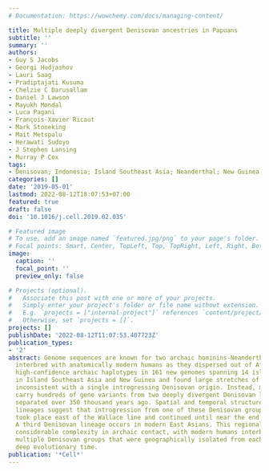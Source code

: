 ```yaml
---
# Documentation: https://wowchemy.com/docs/managing-content/

title: Multiple deeply divergent Denisovan ancestries in Papuans
subtitle: ''
summary: ''
authors:
- Guy S Jacobs
- Georgi Hudjashov
- Lauri Saag
- Pradiptajati Kusuma
- Chelzie C Darusallam
- Daniel J Lawson
- Mayukh Mondal
- Luca Pagani
- François-Xavier Ricaut
- Mark Stoneking
- Mait Metspalu
- Herawati Sudoyo
- J Stephen Lansing
- Murray P Cox
tags:
- Denisovan; Indonesia; Island Southeast Asia; Neanderthal; New Guinea; archaic ancestry
categories: []
date: '2019-05-01'
lastmod: 2022-08-12T18:07:53+07:00
featured: true
draft: false
doi: '10.1016/j.cell.2019.02.035'

# Featured image
# To use, add an image named `featured.jpg/png` to your page's folder.
# Focal points: Smart, Center, TopLeft, Top, TopRight, Left, Right, BottomLeft, Bottom, BottomRight.
image:
  caption: ''
  focal_point: ''
  preview_only: false

# Projects (optional).
#   Associate this post with one or more of your projects.
#   Simply enter your project's folder or file name without extension.
#   E.g. `projects = ["internal-project"]` references `content/project/deep-learning/index.md`.
#   Otherwise, set `projects = []`.
projects: []
publishDate: '2022-08-12T11:07:53.407723Z'
publication_types:
- '2'
abstract: Genome sequences are known for two archaic hominins-Neanderthals and Denisovans-which
  interbred with anatomically modern humans as they dispersed out of Africa. We identified
  high-confidence archaic haplotypes in 161 new genomes spanning 14 island groups
  in Island Southeast Asia and New Guinea and found large stretches of DNA that are
  inconsistent with a single introgressing Denisovan origin. Instead, modern Papuans
  carry hundreds of gene variants from two deeply divergent Denisovan lineages that
  separated over 350 thousand years ago. Spatial and temporal structure among these
  lineages suggest that introgression from one of these Denisovan groups predominantly
  took place east of the Wallace line and continued until near the end of the Pleistocene.
  A third Denisovan lineage occurs in modern East Asians. This regional mosaic suggests
  considerable complexity in archaic contact, with modern humans interbreeding with
  multiple Denisovan groups that were geographically isolated from each other over
  deep evolutionary time.
publication: '*Cell*'
---
```

